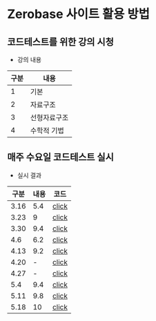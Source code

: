 # Zerobase 사이트 활용 방법

## 코드테스트를 위한 강의 시청

- 강의 내용

| 구분 | 내용         |
| ---- | ------------ |
| 1    | 기본         |
| 2    | 자료구조     |
| 3    | 선형자료구조 |
| 4    | 수학적 기법  |

## 매주 수요일 코드테스트 실시

- 실시 결과

| 구분 | 내용 | 코드                                                                                          |
| ---- | ---- | --------------------------------------------------------------------------------------------- |
| 3.16 | 5.4  | [click]("https://github.com/in-woong/JS-CodeTest/in-woong/JS-CodeTest/zerobase/text/pb3.16/") |
| 3.23 | 9    | [click]("https://github.com/in-woong/JS-CodeTest/in-woong/JS-CodeTest/zerobase/text/pb3.23/") |
| 3.30 | 9.4  | [click]("https://github.com/in-woong/JS-CodeTest/in-woong/JS-CodeTest/zerobase/text/pb3.30/") |
| 4.6  | 6.2  | [click]("https://github.com/in-woong/JS-CodeTest/in-woong/JS-CodeTest/zerobase/text/pb4.6/")  |
| 4.13 | 9.2  | [click]("https://github.com/in-woong/JS-CodeTest/in-woong/JS-CodeTest/zerobase/text/pb4.13/") |
| 4.20 | -    | [click]("https://github.com/in-woong/JS-CodeTest/in-woong/JS-CodeTest/zerobase/text/pb4.20/") |
| 4.27 | -    | [click]("https://github.com/in-woong/JS-CodeTest/in-woong/JS-CodeTest/zerobase/text/pb4.27/") |
| 5.4  | 9.4  | [click]("https://github.com/in-woong/JS-CodeTest/in-woong/JS-CodeTest/zerobase/text/pb5.4/")  |
| 5.11 | 9.8  | [click]("https://github.com/in-woong/JS-CodeTest/in-woong/JS-CodeTest/zerobase/text/pb5.11/") |
| 5.18 | 10   | [click]("https://github.com/in-woong/JS-CodeTest/in-woong/JS-CodeTest/zerobase/text/pb5.18/") |
